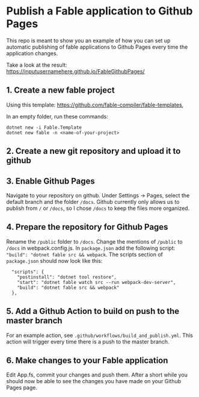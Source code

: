 
# Publish a Fable application to Github Pages

This repo is meant to show you an example of how you can set up automatic publishing of fable applications to Github Pages every time the application changes.

Take a look at the result: https://inputusernamehere.github.io/FableGithubPages/

## 1. Create a new fable project
Using this template: https://github.com/fable-compiler/fable-templates,

In an empty folder, run these commands:
```
dotnet new -i Fable.Template
dotnet new fable -n <name-of-your-project>
```

## 2. Create a new git repository and upload it to github

## 3. Enable Github Pages
Navigate to your repository on github.
Under Settings -> Pages, select the default branch and the folder `/docs`.
Github currently only allows us to publish from `/` or `/docs`, so I chose `/docs` to keep the files more organized.

## 4. Prepare the repository for Github Pages
Rename the `/public` folder to `/docs`.
Change the mentions of `/public` to `/docs` in webpack.config.js.
In `package.json` add the following script: `"build": "dotnet fable src && webpack`.
The scripts section of `package.json` should now look like this:
```
  "scripts": {
    "postinstall": "dotnet tool restore",
    "start": "dotnet fable watch src --run webpack-dev-server",
    "build": "dotnet fable src && webpack"
  },
```

## 5. Add a Github Action to build on push to the master branch
For an example action, see `.github/workflows/build_and_publish.yml`.
This action will trigger every time there is a push to the master branch.

## 6. Make changes to your Fable application
Edit App.fs, commit your changes and push them.
After a short while you should now be able to see the changes you have made on your Github Pages page.